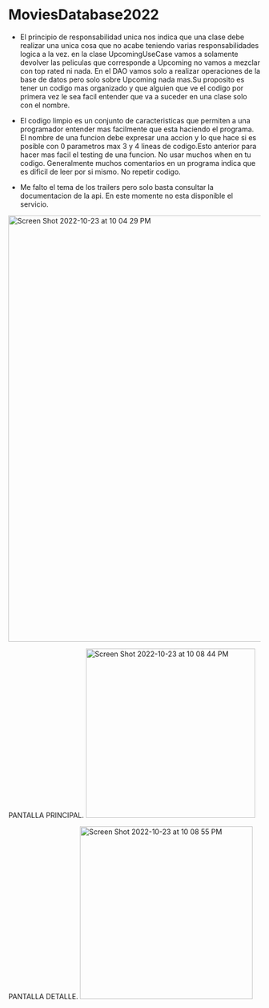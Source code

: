 # MoviesDatabase2022

- El principio de responsabilidad unica nos indica que una clase debe realizar una unica cosa que no acabe teniendo varias responsabilidades logica a la vez.
en la clase UpcomingUseCase vamos a solamente devolver las peliculas que corresponde a Upcoming no vamos a mezclar con top rated ni nada. En el DAO vamos solo
a realizar operaciones de la base de datos pero solo sobre Upcoming nada mas.Su proposito es tener un codigo mas organizado y que alguien que ve el 
codigo por primera vez le sea facil entender que va a suceder en una clase solo con el nombre.

- El codigo limpio es un conjunto de caracteristicas que permiten a una programador entender mas facilmente que esta haciendo el programa. El nombre de una
funcion debe expresar una accion y lo que hace si es posible con 0 parametros max 3 y 4 lineas de codigo.Esto anterior para hacer mas facil el testing de una funcion.
No usar muchos when en tu codigo. Generalmente muchos comentarios en un programa indica que es dificil de leer por si mismo. No repetir codigo.

- Me falto el tema de los trailers pero solo basta consultar la documentacion de la api. En este momente no esta disponible el servicio.
<img width="851" alt="Screen Shot 2022-10-23 at 10 04 29 PM" src="https://user-images.githubusercontent.com/28768991/197440872-b28dc76c-4235-427a-a620-8003c11ba8a1.png">


PANTALLA PRINCIPAL.
<img width="338" alt="Screen Shot 2022-10-23 at 10 08 44 PM" src="https://user-images.githubusercontent.com/28768991/197441164-d57a3267-4f11-4c5f-a269-4e3b3af72a78.png">

PANTALLA DETALLE.
<img width="345" alt="Screen Shot 2022-10-23 at 10 08 55 PM" src="https://user-images.githubusercontent.com/28768991/197441359-bf4ea3b5-bdd9-4aa7-a6a7-70e87ce5e0c7.png">



